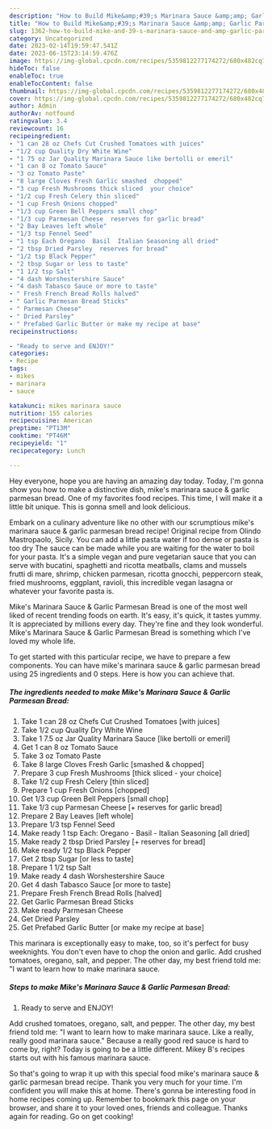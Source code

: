 ```yaml
---
description: "How to Build Mike&amp;#39;s Marinara Sauce &amp;amp; Garlic Parmesan Bread yang Delicious"
title: "How to Build Mike&amp;#39;s Marinara Sauce &amp;amp; Garlic Parmesan Bread yang Delicious"
slug: 1362-how-to-build-mike-and-39-s-marinara-sauce-and-amp-garlic-parmesan-bread-yang-delicious
category: Uncategorized
date: 2023-02-14T19:59:47.541Z
date: 2023-06-15T23:14:59.476Z
image: https://img-global.cpcdn.com/recipes/5359812277174272/680x482cq70/mikes-marinara-sauce-garlic-parmesan-bread-recipe-main-photo.jpg
hideToc: false
enableToc: true
enableTocContent: false
thumbnail: https://img-global.cpcdn.com/recipes/5359812277174272/680x482cq70/mikes-marinara-sauce-garlic-parmesan-bread-recipe-main-photo.jpg
cover: https://img-global.cpcdn.com/recipes/5359812277174272/680x482cq70/mikes-marinara-sauce-garlic-parmesan-bread-recipe-main-photo.jpg
author: Admin
authorAv: notfound
ratingvalue: 3.4
reviewcount: 16
recipeingredient:
- "1 can 28 oz Chefs Cut Crushed Tomatoes with juices"
- "1/2 cup Quality Dry White Wine"
- "1 75 oz Jar Quality Marinara Sauce like bertolli or emeril"
- "1 can 8 oz Tomato Sauce"
- "3 oz Tomato Paste"
- "8 large Cloves Fresh Garlic smashed  chopped"
- "3 cup Fresh Mushrooms thick sliced  your choice"
- "1/2 cup Fresh Celery thin sliced"
- "1 cup Fresh Onions chopped"
- "1/3 cup Green Bell Peppers small chop"
- "1/3 cup Parmesan Cheese  reserves for garlic bread"
- "2 Bay Leaves left whole"
- "1/3 tsp Fennel Seed"
- "1 tsp Each Oregano  Basil  Italian Seasoning all dried"
- "2 tbsp Dried Parsley  reserves for bread"
- "1/2 tsp Black Pepper"
- "2 tbsp Sugar or less to taste"
- "1 1/2 tsp Salt"
- "4 dash Worshestershire Sauce"
- "4 dash Tabasco Sauce or more to taste"
- " Fresh French Bread Rolls halved"
- " Garlic Parmesan Bread Sticks"
- " Parmesan Cheese"
- " Dried Parsley"
- " Prefabed Garlic Butter or make my recipe at base"
recipeinstructions:

- "Ready to serve and ENJOY!"
categories:
- Recipe
tags:
- mikes
- marinara
- sauce

katakunci: mikes marinara sauce 
nutrition: 155 calories
recipecuisine: American
preptime: "PT13M"
cooktime: "PT46M"
recipeyield: "1"
recipecategory: Lunch

---
```



Hey everyone, hope you are having an amazing day today. Today, I'm gonna show you how to make a distinctive dish, mike&#39;s marinara sauce &amp; garlic parmesan bread. One of my favorites food recipes. This time, I will make it a little bit unique. This is gonna smell and look delicious.

Embark on a culinary adventure like no other with our scrumptious mike&#39;s marinara sauce &amp; garlic parmesan bread recipe! Original recipe from Olindo Mastropaolo, Sicily. You can add a little pasta water if too dense or pasta is too dry The sauce can be made while you are waiting for the water to boil for your pasta. It&#39;s a simple vegan and pure vegetarian sauce that you can serve with bucatini, spaghetti and ricotta meatballs, clams and mussels frutti di mare, shrimp, chicken parmesan, ricotta gnocchi, peppercorn steak, fried mushrooms, eggplant, ravioli, this incredible vegan lasagna or whatever your favorite pasta is.

Mike&#39;s Marinara Sauce &amp; Garlic Parmesan Bread is one of the most well liked of recent trending foods on earth. It's easy, it's quick, it tastes yummy. It is appreciated by millions every day. They're fine and they look wonderful. Mike&#39;s Marinara Sauce &amp; Garlic Parmesan Bread is something which I've loved my whole life.


To get started with this particular recipe, we have to prepare a few components. You can have mike&#39;s marinara sauce &amp; garlic parmesan bread using 25 ingredients and 0 steps. Here is how you can achieve that.

<!--inarticleads1-->

##### The ingredients needed to make Mike&#39;s Marinara Sauce &amp; Garlic Parmesan Bread:

1. Take 1 can 28 oz Chefs Cut Crushed Tomatoes [with juices]
1. Take 1/2 cup Quality Dry White Wine
1. Take 1 7.5 oz Jar Quality Marinara Sauce [like bertolli or emeril]
1. Get 1 can 8 oz Tomato Sauce
1. Take 3 oz Tomato Paste
1. Take 8 large Cloves Fresh Garlic [smashed &amp; chopped]
1. Prepare 3 cup Fresh Mushrooms [thick sliced - your choice]
1. Take 1/2 cup Fresh Celery [thin sliced]
1. Prepare 1 cup Fresh Onions [chopped]
1. Get 1/3 cup Green Bell Peppers [small chop]
1. Take 1/3 cup Parmesan Cheese [+ reserves for garlic bread]
1. Prepare 2 Bay Leaves [left whole]
1. Prepare 1/3 tsp Fennel Seed
1. Make ready 1 tsp Each: Oregano - Basil - Italian Seasoning [all dried]
1. Make ready 2 tbsp Dried Parsley [+ reserves for bread]
1. Make ready 1/2 tsp Black Pepper
1. Get 2 tbsp Sugar [or less to taste]
1. Prepare 1 1/2 tsp Salt
1. Make ready 4 dash Worshestershire Sauce
1. Get 4 dash Tabasco Sauce [or more to taste]
1. Prepare  Fresh French Bread Rolls [halved]
1. Get  Garlic Parmesan Bread Sticks
1. Make ready  Parmesan Cheese
1. Get  Dried Parsley
1. Get  Prefabed Garlic Butter [or make my recipe at base]


This marinara is exceptionally easy to make, too, so it&#39;s perfect for busy weeknights. You don&#39;t even have to chop the onion and garlic. Add crushed tomatoes, oregano, salt, and pepper. The other day, my best friend told me: &#34;I want to learn how to make marinara sauce. 

<!--inarticleads2-->

##### Steps to make Mike&#39;s Marinara Sauce &amp; Garlic Parmesan Bread:


1. Ready to serve and ENJOY!

Add crushed tomatoes, oregano, salt, and pepper. The other day, my best friend told me: &#34;I want to learn how to make marinara sauce. Like a really, really good marinara sauce.&#34; Because a really good red sauce is hard to come by, right? Today is going to be a little different. Mikey B&#39;s recipes starts out with his famous marinara sauce. 

So that's going to wrap it up with this special food mike&#39;s marinara sauce &amp; garlic parmesan bread recipe. Thank you very much for your time. I'm confident you will make this at home. There's gonna be interesting food in home recipes coming up. Remember to bookmark this page on your browser, and share it to your loved ones, friends and colleague. Thanks again for reading. Go on get cooking!
